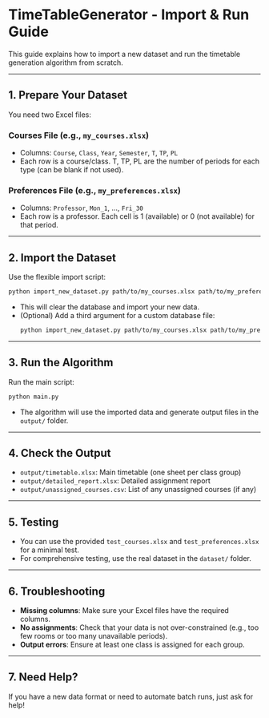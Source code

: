 # TimeTableGenerator - Import & Run Guide

This guide explains how to import a new dataset and run the timetable generation algorithm from scratch.

---

## 1. Prepare Your Dataset

You need two Excel files:

### Courses File (e.g., `my_courses.xlsx`)
- Columns: `Course`, `Class`, `Year`, `Semester`, `T`, `TP`, `PL`
- Each row is a course/class. T, TP, PL are the number of periods for each type (can be blank if not used).

### Preferences File (e.g., `my_preferences.xlsx`)
- Columns: `Professor`, `Mon_1`, ..., `Fri_30`
- Each row is a professor. Each cell is 1 (available) or 0 (not available) for that period.

---

## 2. Import the Dataset

Use the flexible import script:

```bash
python import_new_dataset.py path/to/my_courses.xlsx path/to/my_preferences.xlsx
```
- This will clear the database and import your new data.
- (Optional) Add a third argument for a custom database file:
  ```bash
  python import_new_dataset.py path/to/my_courses.xlsx path/to/my_preferences.xlsx my_database.db
  ```

---

## 3. Run the Algorithm

Run the main script:

```bash
python main.py
```
- The algorithm will use the imported data and generate output files in the `output/` folder.

---

## 4. Check the Output

- `output/timetable.xlsx`: Main timetable (one sheet per class group)
- `output/detailed_report.xlsx`: Detailed assignment report
- `output/unassigned_courses.csv`: List of any unassigned courses (if any)

---

## 5. Testing

- You can use the provided `test_courses.xlsx` and `test_preferences.xlsx` for a minimal test.
- For comprehensive testing, use the real dataset in the `dataset/` folder.

---

## 6. Troubleshooting

- **Missing columns**: Make sure your Excel files have the required columns.
- **No assignments**: Check that your data is not over-constrained (e.g., too few rooms or too many unavailable periods).
- **Output errors**: Ensure at least one class is assigned for each group.

---

## 7. Need Help?
If you have a new data format or need to automate batch runs, just ask for help! 